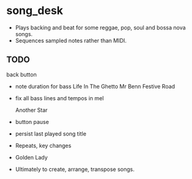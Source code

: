 # song_desk

- Plays backing and beat for some reggae, pop, soul and bossa nova songs.
- Sequences sampled notes rather than MIDI.

## TODO

back button

- note duration for bass
  Life In The Ghetto
  Mr Benn Festive Road
  
- fix all bass lines and tempos in mel
  
  Another Star
  
- button pause
- persist last played song title

- Repeats, key changes
-   Golden Lady


- Ultimately to create, arrange, transpose songs.
